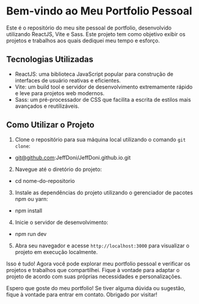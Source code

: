 # Bem-vindo ao Meu Portfolio Pessoal

Este é o repositório do meu site pessoal de portfolio, desenvolvido utilizando ReactJS, Vite e Sass. Este projeto tem como objetivo exibir os projetos e trabalhos aos quais dediquei meu tempo e esforço.

## Tecnologias Utilizadas

- ReactJS: uma biblioteca JavaScript popular para construção de interfaces de usuário reativas e eficientes.
- Vite: um build tool e servidor de desenvolvimento extremamente rápido e leve para projetos web modernos.
- Sass: um pré-processador de CSS que facilita a escrita de estilos mais avançados e reutilizáveis.

## Como Utilizar o Projeto

1. Clone o repositório para sua máquina local utilizando o comando `git clone`:
- git@github.com:JeffDoni/JeffDoni.github.io.git

2. Navegue até o diretório do projeto:
- cd nome-do-repositorio


3. Instale as dependências do projeto utilizando o gerenciador de pacotes npm ou yarn:

- npm install


4. Inicie o servidor de desenvolvimento:

- npm run dev


5. Abra seu navegador e acesse `http://localhost:3000` para visualizar o projeto em execução localmente.

Isso é tudo! Agora você pode explorar meu portfolio pessoal e verificar os projetos e trabalhos que compartilhei. Fique à vontade para adaptar o projeto de acordo com suas próprias necessidades e personalizações.

Espero que goste do meu portfolio! Se tiver alguma dúvida ou sugestão, fique à vontade para entrar em contato. Obrigado por visitar!


